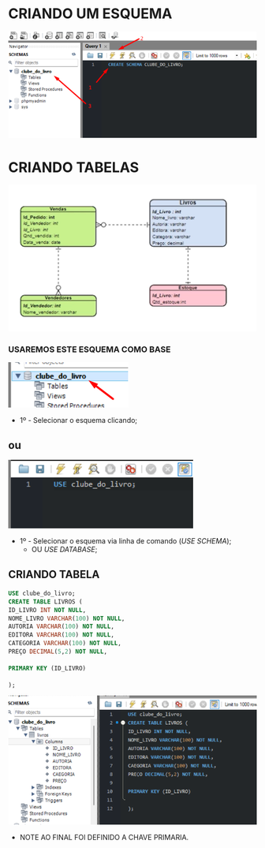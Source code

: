 # CRIANDO UM ESQUEMA

![SCHEMA](../img/CRIANDO%20SCHEMA.png)

# CRIANDO TABELAS

![CLUBE](../img/table_base1.png)
### USAREMOS ESTE ESQUEMA COMO BASE

![selecSchema](../img/select%20schema.png)
- 1º - Selecionar o esquema clicando;
## ou
![selectSchema](../img/select%20schema2.png)
- 1º - Selecionar o esquema via linha de comando (_USE SCHEMA_);
    - OU _USE DATABASE_;


## CRIANDO TABELA

```sql
USE clube_do_livro;
CREATE TABLE LIVROS (
ID_LIVRO INT NOT NULL,
NOME_LIVRO VARCHAR(100) NOT NULL,
AUTORIA VARCHAR(100) NOT NULL,
EDITORA VARCHAR(100) NOT NULL,
CATEGORIA VARCHAR(100) NOT NULL,
PREÇO DECIMAL(5,2) NOT NULL,

PRIMARY KEY (ID_LIVRO)

);
```

![primaryTable](../img/PRIMEIRATABLE.png)

- NOTE AO FINAL FOI DEFINIDO  A CHAVE PRIMARIA.
